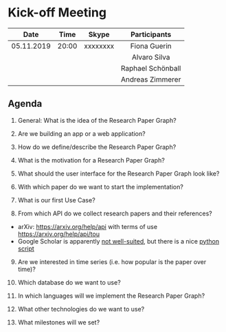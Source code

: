 # Kick-off Meeting
| Date       | Time  | Skype    | Participants      |
|------------|:-----:|:--------:|:-----------------:|
| 05.11.2019 | 20:00 | xxxxxxxx | Fiona Guerin      |
|            |       |          | Alvaro Silva      |
|            |       |          | Raphael Schönball |
|            |       |          | Andreas Zimmerer  |

## Agenda
1. General: What is the idea of the Research Paper Graph?

2. Are we building an app or a web application?

3. How do we define/describe the Research Paper Graph?

4. What is the motivation for a Research Paper Graph?

5. What should the user interface for the Research Paper Graph look like?

6. With which paper do we want to start the implementation?

7. What is our first Use Case?

8. From which API do we collect research papers and their references?
 - arXiv: https://arxiv.org/help/api with terms of use https://arxiv.org/help/api/tou
 - Google Scholar is apparently [not well-suited](https://academia.stackexchange.com/questions/34970/how-to-get-permission-from-google-to-use-google-scholar-data-if-needed), but there is a nice [python script](https://pypi.org/project/scholarly/)

9. Are we interested in time series (i.e. how popular is the paper over time)?

10. Which database do we want to use? 

11. In which languages will we implement the Research Paper Graph?

12. What other technologies do we want to use? 

13. What milestones will we set? 
